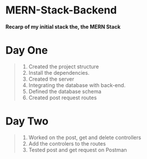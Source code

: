 # MERN-Stack-Backend
#### Recarp of my initial stack the, the MERN Stack 
# Day One
> 1. Created the project structure
> 2. Install the dependencies.
> 3. Created the server
> 4. Integrating the database with back-end.
> 5. Defined the database schema
> 6. Created post request routes

# Day Two
> 1. Worked on the post, get and delete controllers
> 2. Add the controlers to the routes
> 3. Tested post and get request on Postman
